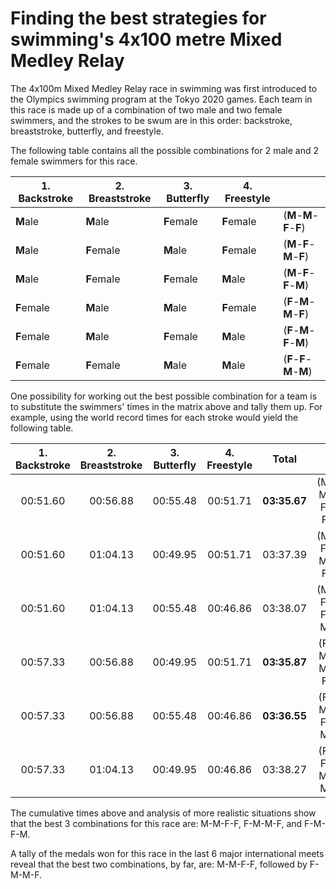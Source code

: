 # Finding the best strategies for swimming's 4x100 metre Mixed Medley Relay

The 4x100m Mixed Medley Relay race in swimming was first introduced to the Olympics swimming program at the Tokyo 2020 games. Each team in this race is made up of a combination of two male and two female swimmers, and the strokes to be swum are in this order: backstroke, breaststroke, butterfly, and freestyle.

The following table contains all the possible combinations for 2 male and 2 female swimmers for this race.

|   1. Backstroke   |   2. Breaststroke   |   3. Butterfly   |   4. Freestyle   |                           | 
| ----------------- | ------------------- | ---------------- | ---------------- |---------------------------|
|    **M**ale       |    **M**ale         |    **F**emale    |    **F**emale    | (**M**-**M**-**F**-**F**) |
|    **M**ale       |    **F**emale       |    **M**ale      |    **F**emale    | (**M**-**F**-**M**-**F**) |
|    **M**ale       |    **F**emale       |    **F**emale    |    **M**ale      | (**M**-**F**-**F**-**M**) |
|    **F**emale     |    **M**ale         |    **M**ale      |    **F**emale    | (**F**-**M**-**M**-**F**) |
|    **F**emale     |    **M**ale         |    **F**emale    |    **M**ale      | (**F**-**M**-**F**-**M**) |
|    **F**emale     |    **F**emale       |    **M**ale      |    **M**ale      | (**F**-**F**-**M**-**M**) |

One possibility for working out the best possible combination for a team is to substitute the swimmers' times in the matrix above and tally them up. For example, using the world record times for each stroke would yield the following table.

| 1. Backstroke | 2. Breaststroke | 3. Butterfly | 4. Freestyle | Total        |           |
|:-------------:|:---------------:|:------------:|:------------:|:------------:|:---------:|
| 00:51.60      | 00:56.88        | 00:55.48     | 00:51.71     | **03:35.67** | (M-M-F-F) |
| 00:51.60      | 01:04.13        | 00:49.95     | 00:51.71     | 03:37.39     | (M-F-M-F) |
| 00:51.60      | 01:04.13        | 00:55.48     | 00:46.86     | 03:38.07     | (M-F-F-M) |
| 00:57.33      | 00:56.88        | 00:49.95     | 00:51.71     | **03:35.87** | (F-M-M-F) |
| 00:57.33      | 00:56.88        | 00:55.48     | 00:46.86     | **03:36.55** | (F-M-F-M) | 
| 00:57.33      | 01:04.13        | 00:49.95     | 00:46.86     | 03:38.27     | (F-F-M-M) |

The cumulative times above and analysis of more realistic situations show that the best 3 combinations for this race are: M-M-F-F, F-M-M-F, and F-M-F-M.

A tally of the medals won for this race in the last 6 major international meets reveal that the best two combinations, by far, are: M-M-F-F, followed by F-M-M-F.
